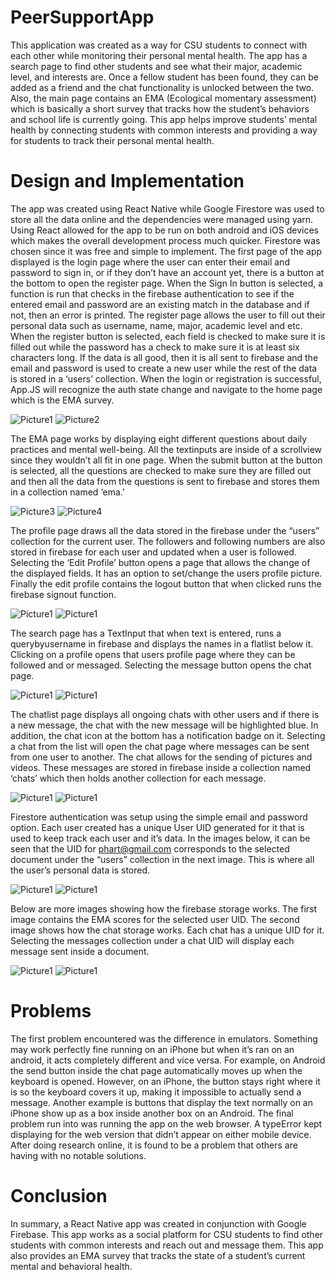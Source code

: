 # PeerSupportApp
This application was created as a way for CSU students to connect with each other while monitoring their personal mental health. The app has a search page to find other students and see what their major, academic level, and interests are. Once a fellow student has been found, they can be added as a friend and the chat functionality is unlocked between the two. Also, the main page contains an EMA (Ecological momentary assessment) which is basically a short survey that tracks how the student’s behaviors and school life is currently going. This app helps improve students’ mental health by connecting students with common interests and providing a way for students to track their personal mental health.

# Design and Implementation 
The app was created using React Native while Google Firestore was used to store all the data online and the dependencies were managed using yarn. Using React allowed for the app to be run on both android and iOS devices which makes the overall development process much quicker. Firestore was chosen since it was free and simple to implement. 
The first page of the app displayed is the login page where the user can enter their email and password to sign in, or if they don’t have an account yet, there is a button at the bottom to open the register page. When the Sign In button is selected, a function is run that checks in the firebase authentication to see if the entered email and password are an existing match in the database and if not, then an error is printed. The register page allows the user to fill out their personal data such as username, name, major, academic level and etc. When the register button is selected, each field is checked to make sure it is filled out while the password has a check to make sure it is at least six characters long. If the data is all good, then it is all sent to firebase and the email and password is used to create a new user while the rest of the data is stored in a ‘users’ collection. When the login or registration is successful, App.JS will recognize the auth state change and navigate to the home page which is the EMA survey.

![Picture1](images/Picture1.png) ![Picture2](images/Picture2.png)


The EMA page works by displaying eight different questions about daily practices and mental well-being. All the textinputs are inside of a scrollview since they wouldn’t all fit in one page. When the submit button at the button is selected, all the questions are checked to make sure they are filled out and then all the data from the questions is sent to firebase and stores them in a collection named ‘ema.’ 

![Picture3](images/Picture3.png) ![Picture4](images/Picture4.png)


The profile page draws all the data stored in the firebase under the “users” collection for the current user. The followers and following numbers are also stored in firebase for each user and updated when a user is followed. Selecting the ‘Edit Profile’ button opens a page that allows the change of the displayed fields. It has an option to set/change the users profile picture. Finally the edit profile contains the logout button that when clicked runs the firebase signout function.

![Picture1](images/Picture5.png) ![Picture1](images/Picture6.png)

  
The search page has a TextInput that when text is entered, runs a querybyusername in firebase and displays the names in a flatlist below it. Clicking on a profile opens that users profile page where they can be followed and or messaged. Selecting the message button opens the chat page. 
  
  ![Picture1](images/Picture7.png) ![Picture1](images/Picture8.png)

The chatlist page displays all ongoing chats with other users and if there is a new message, the chat with the new message will be highlighted blue. In addition, the chat icon at the bottom has a notification badge on it. Selecting a chat from the list will open the chat page where messages can be sent from one user to another. The chat allows for the sending of pictures and videos. These messages are stored in firebase inside a collection named ‘chats’ which then holds another collection for each message.
  
  ![Picture1](images/Picture9.png) ![Picture1](images/Picture10.png)

Firestore authentication was setup using the simple email and password option. Each user created has a unique User UID generated for it that is used to keep track each user and it’s data.
In the images below, it can be seen that the UID for phart@gmail.com corresponds to the selected document under the “users” collection in the next image. This is where all the user’s personal data is stored. 

![Picture1](images/Picture11.png) ![Picture1](images/Picture12.png)
  
Below are more images showing how the firebase storage works. The first image contains the EMA scores for the selected user UID. The second image shows how the chat storage works. Each chat has a unique UID for it. Selecting the messages collection under a chat UID will display each message sent inside a document.
  
![Picture1](images/Picture13.png) ![Picture1](images/Picture14.png)

# Problems 
The first problem encountered was the difference in emulators. Something may work perfectly fine running on an iPhone but when it’s ran on an android, it acts completely different and vice versa. For example, on Android the send button inside the chat page automatically moves up when the keyboard is opened. However, on an iPhone, the button stays right where it is so the keyboard covers it up, making it impossible to actually send a message. Another example is buttons that display the text normally on an iPhone show up as a box inside another box on an Android. The final problem run into was running the app on the web browser. A typeError kept displaying for the web version that didn’t appear on either mobile device. After doing research online, it is found to be a problem that others are having with no notable solutions.

# Conclusion 
In summary, a React Native app was created in conjunction with Google Firebase. This app works as a social platform for CSU students to find other students with common interests and reach out and message them. This app also provides an EMA survey that tracks the state of a student’s current mental and behavioral health.
